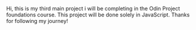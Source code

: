 Hi, this is my third main project i will be completing in the Odin Project foundations course. This project will be done solely in JavaScript. Thanks for following my journey!